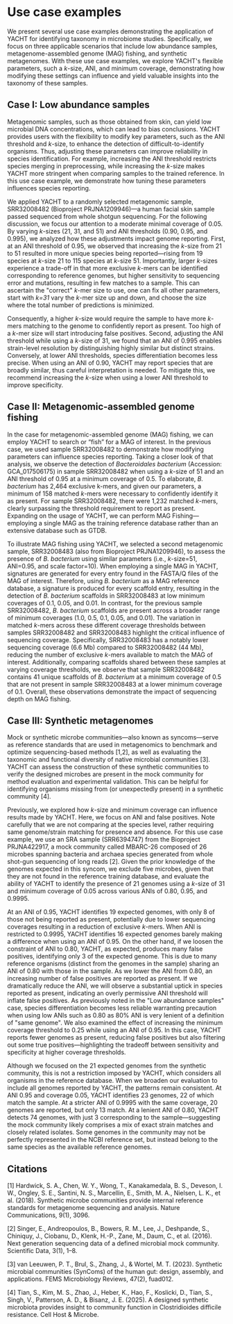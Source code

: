 # Use case examples

We present several use case examples demonstrating the application of YACHT for identifying taxonomy in microbiome studies. Specifically, we focus on three applicable scenarios that include low abundance samples,  metagenome-assembled genome (MAG) fishing, and synthetic metagenomes. With these use case examples, we explore YACHT's flexible parameters, such a *k*-size, ANI, and minimum coverage, demonstrating how modifying these settings can influence and yield valuable insights into the taxonomy of these samples. 

## Case I: Low abundance samples
Metagenomic samples, such as those obtained from skin, can yield low microbial DNA concentrations, which can lead to bias conclusions. YACHT provides users with the flexibility to modify key parameters, such as the ANI threshold and *k*-size, to enhance the detection of difficult-to-identify organisms. Thus, adjusting these parameters can improve reliability in species identification. For example, increasing the ANI threshold restricts species merging in preprocessing, while increasing the *k*-size makes YACHT more stringent when comparing samples to the trained reference. In this use case example, we demonstrate how tuning these parameters influences species reporting. 

We applied YACHT to a randomly selected metagenomic sample, SRR32008482 (Bioproject PRJNA1209946)—a human facial skin sample passed sequenced from whole shotgun sequencing. For the following discussion, we focus our attention to a moderate minimal coverage of 0.05. By varying *k*-sizes (21, 31, and 51) and ANI thresholds (0.90, 0.95, and 0.995), we analyzed how these adjustments impact genome reporting. First, at an ANI threshold of 0.95, we observed that increasing the *k*-size from 21 to 51 resulted in more unique species being reported—rising from 19 species at *k*-size 21 to 115 species at *k*-size 51. Importantly, larger *k*-sizes experience a trade-off in that more exclusive $k$-mers can be identified corresponding to reference genomes, but higher sensitivity to sequencing error and mutations, resulting in few matches to a sample. This can ascertain the "correct" $k$-mer size to use, one can fix all other parameters, start with *k=31* vary the *k*-mer size up and down, and choose the size where the total number of predictions is minimized. 

Consequently, a higher *k*-size would require the sample to have more *k*-mers matching to the genome to confidently report as present. Too high of a *k*-mer size will start introducing false positives. Second, adjusting the ANI threshold while using a *k*-size of 31, we found that an ANI of 0.995 enables strain-level resolution by distinguishing highly similar but distinct strains. Conversely, at lower ANI thresholds, species differentiation becomes less precise. When using an ANI of 0.90, YACHT may report species that are broadly similar, thus careful interpretation is needed. To mitigate this, we recommend increasing the *k*-size when using a lower ANI threshold to improve specificity.

## Case II: Metagenomic-assembled genome fishing

In the case for metagenomic-assembled genome (MAG) fishing, we can employ YACHT to search or “fish” for a MAG of interest. In the previous case, we used sample SRR32008482 to demonstrate how modifying parameters can influence species reporting. Taking a closer look of that analysis, we observe the detection of *Bacteroidales bacterium* (Accession: GCA\_017506175) in sample SRR32008482 when using a *k*-size of 51 and an ANI threshold of 0.95 at a minimum coverage of 0.5. To elaborate, *B. bacterium* has 2,464 exclusive k-mers, and given our parameters, a minimum of 158 matched *k*-mers were necessary to confidently identify it as present. For sample SRR32008482, there were 1,232 matched *k*-mers, clearly surpassing the threshold requirement to report as present. Expanding on the usage of YACHT, we can perform MAG Fishing—employing a single MAG as the training reference database rather than an extensive database such as GTDB. 

To illustrate MAG fishing using YACHT, we selected a second metagenomic sample, SRR32008483 (also from Bioproject PRJNA1209946), to assess the presence of *B. bacterium* using similar parameters (i.e., *k*-size=51, ANI=0.95, and scale factor=10). When employing a single MAG in YACHT, signatures are generated for every entry found in the FASTA/Q files of the MAG of interest. Therefore, using *B. bacterium* as a MAG reference database, a signature is produced for every scaffold entry, resulting in the detection of *B. bacterium* scaffolds in SRR32008483 at low minimum coverages of 0.1, 0.05, and 0.01. In contrast, for the previous sample SRR32008482, *B. bacterium* scaffolds are  present across a broader range of minimum coverages (1.0, 0.5, 0.1, 0.05, and 0.01). The variation in matched *k*-mers across these different coverage thresholds between samples SRR32008482 and SRR32008483 highlight the critical influence of sequencing coverage. Specifically, SRR32008483 has a notably lower sequencing coverage (6.6 Mb) compared to SRR32008482 (44 Mb), reducing the number of exclusive *k*-mers available to match the MAG of interest. Additionally, comparing scaffolds shared between these samples at varying coverage thresholds, we observe that sample SRR32008482 contains 41 unique scaffolds of *B. bacterium* at a minimum coverage of 0.5 that are not present in sample SRR32008483 at a lower minimum coverage of 0.1. Overall, these observations demonstrate the impact of sequencing depth on MAG fishing.


## Case III: Synthetic metagenomes

Mock or synthetic microbe communities—also known as syncoms—serve as reference standards that are used in metagenomics to benchmark and optimize sequencing-based methods [1,2], as well as evaluating the taxonomic and functional diversity of native microbial communities [3]. YACHT can assess the construction of these synthetic communities to verify the designed microbes are present in the mock community for method evaluation and experimental validation. This can be helpful for identifying organisms missing from (or unexpectedly present) in a synthetic community [4]. 

Previously, we explored how *k*-size and minimum coverage can influence results made by YACHT. Here, we focus on ANI and false positives. Note carefully that we are not comparing at the species level, rather requiring same genome/strain matching for presence and absence. For this use case example, we use an SRA sample (SRR6394747) from the Bioproject PRJNA422917, a mock community called MBARC-26 composed of 26 microbes spanning bacteria and archaea species generated from whole shot-gun sequencing of long reads [2]. Given the prior knowledge of the genomes expected in this syncom, we exclude five microbes, given that they are not found in the reference training database, and evaluate the ability of YACHT to identify the presence of 21 genomes using a *k*-size of 31 and minimum coverage of 0.05 across various ANIs of 0.80, 0.95, and 0.9995. 

At an ANI of 0.95, YACHT identifies 19 expected genomes, with only 8 of those not being reported as present, potentially due to lower sequencing coverages resulting in a reduction of exclusive $k$-mers. When ANI is restricted to 0.9995, YACHT identifies 16 expected genomes barely making a difference when using an ANI of 0.95. On the other hand, if we loosen the constraint of ANI to 0.80, YACHT, as expected, produces many false positives, identifying only 3 of the expected genome. This is due to many reference organisms (distinct from the genomes in the sample) sharing an ANI of 0.80 with those in the sample. As we lower the ANI from 0.80, an increasing number of false positives are reported as present. If we dramatically reduce the ANI, we will observe a substantial uptick in species reported as present, indicating an overly permissive ANI threshold will inflate false positives.  As previously noted in the "Low abundance samples" case, species differentiation becomes less reliable warranting precaution when using low ANIs such as 0.80 as 80% ANI is very lenient of a definition of "same genome". We also examined the effect of increasing the minimum coverage threshold to 0.25 while using an ANI of 0.95. In this case, YACHT reports fewer genomes as present, reducing false positives but also filtering out some true positives—highlighting the tradeoff between sensitivity and specificity at higher coverage thresholds. 


Although we focused on the 21 expected genomes from the synthetic community, this is not a restriction imposed by YACHT, which considers all organisms in the reference database. When we broaden our evaluation to include all genomes reported by YACHT, the patterns remain consistent. At ANI 0.95 and coverage 0.05, YACHT identifies 23 genomes, 22 of which match the sample. At a stricter ANI of 0.9995 with the same coverage, 20 genomes are reported, but only 13 match. At a lenient ANI of 0.80, YACHT detects 74 genomes, with just 3 corresponding to the sample—suggesting the mock community likely comprises a mix of exact strain matches and closely related isolates. Some genomes in the community may not be perfectly represented in the NCBI reference set, but instead belong to the same species as the available reference genomes.

## Citations

[1] Hardwick, S. A., Chen, W. Y., Wong, T., Kanakamedala, B. S., Deveson, I. W., Ongley, S. E., Santini, N. S., Marcellin, E., Smith, M. A., Nielsen, L. K., et al. (2018). Synthetic microbe communities provide internal reference standards for metagenome sequencing and analysis. Nature Communications, 9(1), 3096.

[2] Singer, E., Andreopoulos, B., Bowers, R. M., Lee, J., Deshpande, S., Chiniquy, J., Ciobanu, D., Klenk, H.-P., Zane, M., Daum, C., et al. (2016). Next generation sequencing data of a defined microbial mock community. Scientific Data, 3(1), 1–8.

[3] van Leeuwen, P. T., Brul, S., Zhang, J., & Wortel, M. T. (2023). Synthetic microbial communities (SynComs) of the human gut: design, assembly, and applications. FEMS Microbiology Reviews, 47(2), fuad012.

[4] Tian, S., Kim, M. S., Zhao, J., Heber, K., Hao, F., Koslicki, D., Tian, S., Singh, V., Patterson, A. D., & Bisanz, J. E. (2025). A designed synthetic microbiota provides insight to community function in Clostridioides difficile resistance. Cell Host & Microbe.

